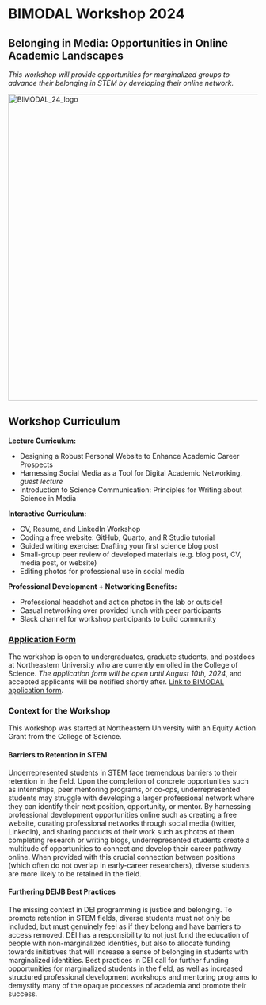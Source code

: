 # BIMODAL Workshop 2024
## Belonging in Media: Opportunities in Online Academic Landscapes
*This workshop will provide opportunities for marginalized groups to advance their belonging in STEM by developing their online network.*


<img width="618" alt="BIMODAL_24_logo" src="https://github.com/user-attachments/assets/a6147ca1-c1d3-4532-88f7-59ab9f558ecc">


## Workshop Curriculum
**Lecture Curriculum:** 
- Designing a Robust Personal Website to Enhance Academic Career Prospects
- Harnessing Social Media as a Tool for Digital Academic Networking, *guest lecture*
- Introduction to Science Communication: Principles for Writing about Science in Media

**Interactive Curriculum:**
- CV, Resume, and LinkedIn Workshop
- Coding a free website: GitHub, Quarto, and R Studio tutorial
- Guided writing exercise: Drafting your first science blog post
- Small-group peer review of developed materials (e.g. blog post, CV, media post, or website)
- Editing photos for professional use in social media

**Professional Development + Networking Benefits:** 
- Professional headshot and action photos in the lab or outside!
- Casual networking over provided lunch with peer participants
- Slack channel for workshop participants to build community

### [Application Form](https://forms.gle/CRVkW4ucTyPVeRmCA)
The workshop is open to undergraduates, graduate students, and postdocs at Northeastern University who are currently enrolled in the College of Science. *The application form will be open until August 10th, 2024*, and accepted applicants will be notified shortly after. [Link to BIMODAL application form](https://forms.gle/CRVkW4ucTyPVeRmCA). 

### Context for the Workshop
This workshop was started at Northeastern University with an Equity Action Grant from the College of Science.

#### Barriers to Retention in STEM
Underrepresented students in STEM face tremendous barriers to their retention in the field. Upon the completion of concrete opportunities such as internships, peer mentoring programs, or co-ops, underrepresented students may struggle with developing a larger professional network where they can identify their next position, opportunity, or mentor. By harnessing professional development opportunities online such as creating a free website, curating professional networks through social media (twitter, LinkedIn), and sharing products of their work such as photos of them completing research or writing blogs, underrepresented students create a multitude of opportunities to connect and develop their career pathway online. When provided with this crucial connection between positions (which often do not overlap in early-career researchers), diverse students are more likely to be retained in the field.  

#### Furthering DEIJB Best Practices
The missing context in DEI programming is justice and belonging. To promote retention in STEM fields, diverse students must not only be included, but must genuinely feel as if they belong and have barriers to access removed. DEI has a responsibility to not just fund the education of people with non-marginalized identities, but also to allocate funding towards initiatives that will increase a sense of belonging in students with marginalized identities. Best practices in DEI call for further funding opportunities for marginalized students in the field, as well as increased structured professional development workshops and mentoring programs to demystify many of the opaque processes of academia and promote their success. 




